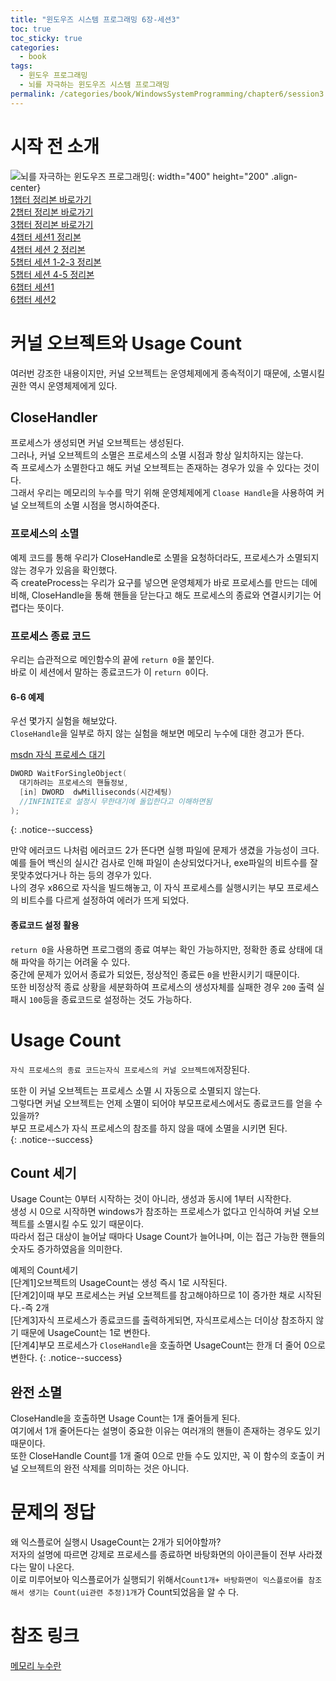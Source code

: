 ```yaml
---
title: "윈도우즈 시스템 프로그래밍 6장-세션3"
toc: true
toc_sticky: true
categories:
  - book
tags:
  - 윈도우 프로그래밍
  - 뇌를 자극하는 윈도우즈 시스템 프로그래밍
permalink: /categories/book/WindowsSystemProgramming/chapter6/session3
---
```

# 시작 전 소개
![뇌를 자극하는 윈도우즈 프로그래밍](https://www.hanbit.co.kr/data/books/B7673779595_l.jpg){: width="400" height="200" .align-center}<br>
[1챕터 정리본 바로가기](https://park-yina.github.io/categories/book/WindowsSystemProgramming/chapter1)<br>
[2챕터 정리본 바로가기](https://park-yina.github.io/categories/book/WindowsSystemProgramming/chapter2)<br>
[3챕터 정리본 바로가기](https://park-yina.github.io/categories/book/WindowsSystemProgramming/chapter3)<br>
[4챕터 세션1 정리본](https://park-yina.github.io/categories/book/WindowsSystemProgramming/chapter4/session1)<br>
[4챕터 세션 2 정리본](https://park-yina.github.io/categories/book/WindowsSystemProgramming/chapter4/session2)<br>
[5챕터 세션 1-2-3 정리본](https://park-yina.github.io/categories/book/WindowsSystemProgramming/chapter5/session1)<br>
[5챕터 세션 4-5 정리본](https://park-yina.github.io/categories/book/WindowsSystemProgramming/chapter5/session2)<br>
[6챕터 세션1](https://park-yina.github.io/categories/book/WindowsSystemProgramming/chapter6/session1)<br>
[6챕터 세션2](https://park-yina.github.io/categories/book/WindowsSystemProgramming/chapter6/session2)
# 커널 오브젝트와 Usage Count
여러번 강조한 내용이지만, 커널 오브젝트는 운영체제에게 종속적이기 때문에, 소멸시킬 권한 역시 운영체제에게 있다.<br>
## CloseHandler
프로세스가 생성되면 커널 오브젝트는 생성된다.<br>
그러나, 커널 오브젝트의 소멸은 프로세스의 소멸 시점과 항상 일치하지는 않는다.<br>
즉 프로세스가 소멸한다고 해도 커널 오브젝트는 존재하는 경우가 있을 수 있다는 것이다.<br>
그래서 우리는 메모리의 누수를 막기 위해 운영체제에게 `Cloase Handle`을 사용하여 커널 오브젝트의 소멸 시점을 명시하여준다.
### 프로세스의 소멸
예제 코드를 통해 우리가 CloseHandle로 소멸을 요청하더라도, 프로세스가 소멸되지 않는 경우가 있음을 확인했다.<br>
즉 createProcess는 우리가 요구를 넣으면 운영체제가 바로 프로세스를 만드는 데에 비해, CloseHandle을 통해 핸들을 닫는다고 해도 프로세스의 종료와 연결시키기는 어렵다는 뜻이다.
### 프로세스 종료 코드
우리는 습관적으로 메인함수의 끝에 `return 0`을 붙인다.<br>
바로 이 세션에서 말하는 종료코드가 이 `return 0`이다.<br>
#### 6-6 예제
우선 몇가지 실험을 해보았다.<br>
`CloseHandle`을 일부로 하지 않는 실험을 해보면 메모리 누수에 대한 경고가 뜬다.<br>

[msdn 자식 프로세스 대기](https://learn.microsoft.com/en-us/windows/win32/api/synchapi/nf-synchapi-waitforsingleobject)<br>
```c
DWORD WaitForSingleObject(
  대기하려는 프로세스의 핸들정보,
  [in] DWORD  dwMilliseconds(시간세팅)
  //INFINITE로 설정시 무한대기에 돌입한다고 이해하면됨
);
```

{: .notice--success}

만약 에러코드 나처럼 에러코드 2가 뜬다면 실행 파일에 문제가 생겼을 가능성이 크다.<br>
예를 들어 백신의 실시간 검사로 인해 파일이 손상되었다거나, exe파일의 비트수를 잘못맞추었다거나 하는 등의 경우가 있다.<br>
나의 경우 x86으로 자식을 빌드해놓고, 이 자식 프로세스를 실행시키는 부모 프로세스의 비트수를 다르게 설정하여 에러가 뜨게 되었다.
#### 종료코드 설정 활용
`return 0`을 사용하면 프로그램의 종료 여부는 확인 가능하지만, 정확한 종료 상태에 대해 파악을 하기는 어려울 수 있다.<br>
중간에 문제가 있어서 종료가 되었든, 정상적인 종료든 `0`을 반환시키기 때문이다.<br>
또한 비정상적 종료 상황을 세분화하여 프로세스의 생성자체를 실패한 경우 `200` 출력 실패시 `100`등을 종료코드로 설정하는 것도 가능하다.
# Usage Count
`자식 프로세스의 종료 코드는자식 프로세스의 커널 오브젝트에`저장된다.<br>

또한 이 커널 오브젝트는 프로세스 소멸 시 자동으로 소멸되지 않는다.<br>
그렇다면 커널 오브젝트는 언제 소멸이 되어야 부모프로세스에서도 종료코드를 얻을 수 있을까?<br>
부모 프로세스가 자식 프로세스의 참조를 하지 않을 때에 소멸을 시키면 된다.<br>
{: .notice--success}
## Count 세기
Usage Count는 0부터 시작하는 것이 아니라, 생성과 동시에 1부터 시작한다.<br>
생성 시 0으로 시작하면 windows가 참조하는 프로세스가 없다고 인식하여 커널 오브젝트를 소멸시킬 수도 있기 때문이다.<br>
따라서 접근 대상이 늘어날 때마다 Usage Count가 늘어나며, 이는 접근 가능한 핸들의 숫자도 증가하였음을 의미한다.<br>

예제의 Count세기<br>
[단계1]오브젝트의 UsageCount는 생성 즉시 1로 시작된다.<br>
[단계2]이때 부모 프로세스는 커널 오브젝트를 참고해야하므로 1이 증가한 채로 시작된다.-즉 2개<br>
[단계3]자식 프로세스가 종료코드를 출력하게되면, 자식프로세스는 더이상 참조하지 않기 때문에 UsageCount는 1로 변한다.<br>
[단계4]부모 프로세스가 `CloseHandle`을 호출하면 UsageCount는 한개 더 줄어 0으로 변한다.
{: .notice--success}

## 완전 소멸
CloseHandle을 호출하면 Usage Count는 1개 줄어들게 된다.<br>
여기에서 1개 줄어든다는 설명이 중요한 이유는 여러개의 핸들이 존재하는 경우도 있기 때문이다.<br>
또한 CloseHandle Count를 1개 줄여 0으로 만들 수도 있지만, 꼭 이 함수의 호출이 커널 오브젝트의 완전 삭제를 의미하는 것은 아니다.<br>
# 문제의 정답
왜 익스플로어 실행시 UsageCount는 2개가 되어야할까?<br>
저자의 설명에 따르면 강제로 프로세스를 종료하면 바탕화면의 아이콘들이 전부 사라졌다는 말이 나온다.<br>
이로 미루어보아 익스플로어가 실행되기 위해서`Count1개+ 바탕화면이 익스플로어를 참조해서 생기는 Count(ui관련 추정)1개`가 Count되었음을 알 수 다.
# 참조 링크
[메모리 누수란](https://www.nextree.io/memory-leak/)
